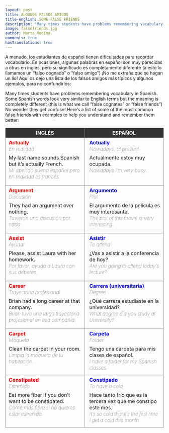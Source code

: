 ```yaml
---
layout: post
title: ALGUNOS FALSOS AMIGOS
title-english: SOME FALSE FRIENDS
description: "Many times students have problems remembering vocabulary in Spanish. Some Spanish words look very similar to English terms but the meaning is completely different (this is what we call “false cognates” or “false friends”) No wonder they get confuse! Here’s a list of some of the most common false friends with examples to help you understand and remember them better"
image: falsefriends.jpg
author: Marta Medina
comments: true
hasTranslations: true
---
```

<style type="text/css">
	img {
		padding-top: 3px;
	}
	th, td {
		vertical-align: top;
		border: 1px solid #888;
		padding: 5px;
		width: 50%;
	}
	th {
		text-align: center;
		background-color: #333	;
		color: #fff;
	}
	td p, td b {
		margin: 0px 5px;
	}
	td p {
		font-weight: normal;
		margin: 0px 5px;
	}
	td:last-child {
		padding-left: 10px;
	}
	td:first-child {
		padding-bottom: 10px;
	}
	.trans {
		font-weight: lighter;
		font-style: italic;
		margin-bottom: 8px !important;
	}
	.r {
		color: red;
	}
	.b {
		color: blue;
	}
</style>
A menudo, los estudiantes de español tienen dificultades para recordar vocabulario. En ocasiones, algunas palabras en español son muy parecidas a otras en inglés, pero su significado es completamente diferente (a esto lo llamamos un “falso cognado” o “falso amigo”) ¡No me extraña que se hagan un lío! Aquí os dejo una lista de los falsos amigos más típicos y algunos ejemplos, para no confundirlos:

<div class="translation-section collapse">
	<div class="well">
		Many times students have problems remembering vocabulary in Spanish. Some Spanish words look very similar to English terms but the meaning is completely different (this is what we call “false cognates” or “false friends”) No wonder they get confuse! Here’s a list of some of the most common false friends with examples to help you understand and remember them better:
	</div>
</div>

<table>
	<tr>
		<th>
			INGLÉS
		</th>
		<th>
			ESPAÑOL
		</th>
	</tr>
	<tr>
		<td>
			<b class="r">Actually</b>
			<p class="trans">En realidad</p>
			<p>My last name sounds Spanish but it’s actually French.</p>
			<p class="trans">Mi apellido suena español pero en realidad es francés.</p>
		</td>
		<td>
			<b class="b">Actually</b>
			<p class="trans">Nowadays, at present</p>
			<p>Actualmente estoy muy ocupada.</p>
			<p class="trans">Nowadays I’m very busy.</p>
		</td>
	</tr>
	<tr>
		<td>
			<b class="r">Argument</b>
			<p class="trans">Discusión</p>
			<p>They had an argument over nothing.</p>
			<p class="trans">Tuvieron una discusión por nada.</p>
		</td>
		<td>
			<b class="b">Argumento</b>
			<p class="trans">Plot</p>
			<p>El argumento de la película es muy interesante.</p>
			<p class="trans">The plot of this movie is very interesting.</p>
		</td>
	</tr>
	<tr>
		<td>
			<b class="r">Assist</b>
			<p class="trans">Ayudar</p>
			<p>Please, assist Laura with her homework.</p>
			<p class="trans">Por favor, ayuda a Laura con sus deberes.</p>
		</td>
		<td>
			<b class="b">Asistir</b>
			<p class="trans">To attend</p>
			<p>¿Vas a asistir a la conferencia de hoy?</p>
			<p class="trans">Are you going to attend today’s lecture?</p>
		</td>
	</tr>
	<tr>
		<td>
			<b class="r">Career</b>
			<p class="trans">Trayectoria profesional</p>
			<p>Brian had a long career at that company. </p>
			<p class="trans">Brian tuvo una larga trayectoria profesional en esa compañía.</p>
		</td>
		<td>
			<b class="b">Carrera (universitaria)</b>
			<p class="trans">Degree</p>
			<p>¿Qué carrera estudiaste en la universidad?</p>
			<p class="trans">What degree did you study at University?</p>
		</td>
	</tr>
	<tr>
		<td>
			<b class="r">Carpet</b>
			<p class="trans">Moqueta</p>
			<p>Clean the carpet in your room. </p>
			<p class="trans">Limpia la moqueta de tu habitación.</p>
		</td>
		<td>
			<b class="b">Carpeta</b>
			<p class="trans">Folder</p>
			<p>Tengo una carpeta para mis clases de español.</p>
			<p class="trans">I have a folder for my Spanish classes.</p>
		</td>
	</tr>
	<tr>
		<td>
			<b class="r">Constipated</b>
			<p class="trans">Estreñido</p>
			<p>Eat more fiber if you don’t want to be constipated.</p>
			<p class="trans">Come más fibra si no quieres estar estreñido.</p>
		</td>
		<td>
			<b class="b">Constipado</b>
			<p class="trans">To have a cold</p>
			<p>Hace tanto frío que es la tercera vez que me constipo este mes.</p>
			<p class="trans">It’s so cold that it’s the first time I get a cold this month.</p>
		</td>
	</tr>
</table>

<br>
